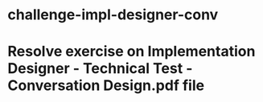 # challenge-impl-designer-conv
# Resolve exercise on Implementation Designer - Technical Test - Conversation Design.pdf file